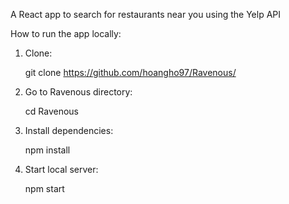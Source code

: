 A React app to search for restaurants near you using the Yelp API 

How to run the app locally:

1. Clone:
    
    git clone https://github.com/hoangho97/Ravenous/

2. Go to Ravenous directory:
    
    cd Ravenous 

3. Install dependencies:
    
    npm install

4. Start local server:
    
    npm start
